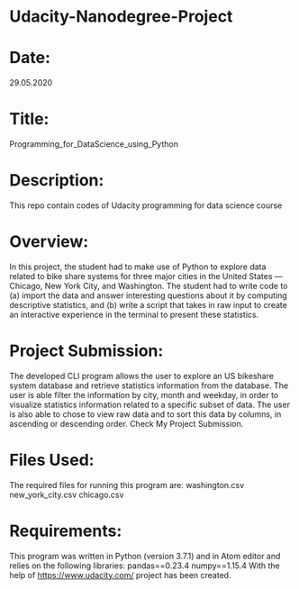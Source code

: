 # Udacity-Nanodegree-Project
# Date: 
29.05.2020
# Title: 
Programming_for_DataScience_using_Python
# Description: 
This repo contain codes of Udacity programming for data science course
# Overview: 
In this project, the student had to make use of Python to explore data related to bike share systems for three major cities in the United States — Chicago, New York City, and Washington. The student had to write code to (a) import the data and answer interesting questions about it by computing descriptive statistics, and (b) write a script that takes in raw input to create an interactive experience in the terminal to present these statistics.
# Project Submission: 
The developed CLI program allows the user to explore an US bikeshare system database and retrieve statistics information from the database. The user is able filter the information by city, month and weekday, in order to visualize statistics information related to a specific subset of data. The user is also able to chose to view raw data and to sort this data by columns, in ascending or descending order.
Check My Project Submission.
# Files Used: 
The required files for running this program are:
washington.csv
new_york_city.csv
chicago.csv
# Requirements: 
This program was written in Python (version 3.7.1) and in Atom editor and relies on the following libraries:
pandas==0.23.4
numpy==1.15.4
 With the help of https://www.udacity.com/ project has been created.
